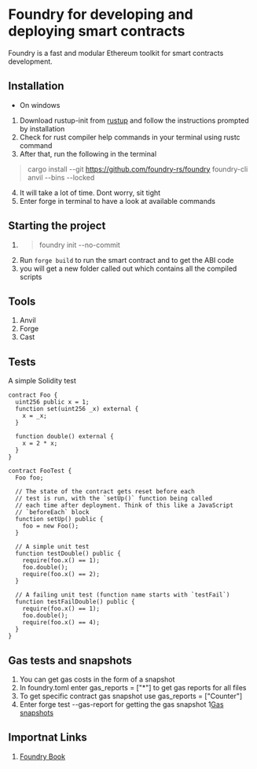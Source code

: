 # Foundry for developing and deploying smart contracts

Foundry is a fast and modular Ethereum toolkit for smart contracts development.

## Installation

* On windows

1. Download rustup-init from [rustup](https://rustup.rs/) and follow the instructions prompted by installation
2. Check for rust compiler help commands in your terminal using rustc command
3. After that, run the following in the terminal
> cargo install --git https://github.com/foundry-rs/foundry foundry-cli anvil --bins --locked

4. It will take a lot of time. Dont worry, sit tight
5. Enter forge in terminal to have a look at available commands


## Starting the project

1. > foundry init <Newproject> --no-commit
2. Run ``` forge build ``` to run the smart contract and to get the ABI code
3. you will get a new folder called out which contains all the compiled scripts  


## Tools

1. Anvil
2. Forge
3. Cast

## Tests

A simple Solidity test

```
contract Foo {
  uint256 public x = 1;
  function set(uint256 _x) external {
    x = _x;
  }

  function double() external {
    x = 2 * x;
  }
}

contract FooTest {
  Foo foo;

  // The state of the contract gets reset before each
  // test is run, with the `setUp()` function being called
  // each time after deployment. Think of this like a JavaScript
  // `beforeEach` block
  function setUp() public {
    foo = new Foo();
  }

  // A simple unit test
  function testDouble() public {
    require(foo.x() == 1);
    foo.double();
    require(foo.x() == 2);
  }

  // A failing unit test (function name starts with `testFail`)
  function testFailDouble() public {
    require(foo.x() == 1);
    foo.double();
    require(foo.x() == 4);
  }
}
```
  
## Gas tests and snapshots
  
 1. You can get gas costs in the form of a snapshot
 2. In foundry.toml enter  gas_reports = ["*"] to get gas reports for all files
 3. To get specific contract gas snapshot use gas_reports = ["Counter"]
 4. Enter forge test --gas-report for getting the gas snapshot 
 1[Gas snapshots](https://github.com/Web3-courses/Uniswap-Bootcamp/blob/main/Images/Screenshot%202022-11-16%20115526.png)
  

## Importnat Links

1. [Foundry Book](https://book.getfoundry.sh/)
